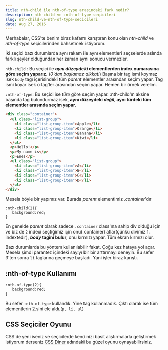 ```yaml
---
title: nth-child ile nth-of-type arasındaki fark nedir?
description: nth-child ve :nth-of-type seçicileri
slug: nth-child-ve-nth-of-type-secicileri
date: Aug 27, 2016
---
```


Merhabalar, CSS'te benim biraz kafamı karıştıran konu olan _nth-child_ ve _nth-of-type_ seçicilerinden bahsetmek istiyorum.

İki seçici bazı durumlarda aynı rakam ile aynı elementleri seçselerde aslında farklı şeyler olduğundan her zaman aynı sonucu vermezler.

`nth-child` : Bu seçici ile **_aynı düzeydeki_ elementlerden index numarasına göre seçim yaparız.** (_0'dan başlamaz dikkat!_) Başına bir tag ismi koymaz isek `body` tagı içerisindeki tüm _parent_ elementler arasından seçim yapar. Tag ismi koyar isek o tag'ler arasından seçim yapar. Hemen bir örnek verelim.

`:nth-of-type`: Bu seçici ise _türe_ göre seçim yapar. :nth-child'ın aksine başında tag bulundurmaz isek, **aynı düzeydeki _değil_, aynı türdeki tüm elementler arasında seçim yapar.**

```html
<div class="container">
  <ul class="list-group">
    <li class="list-group-item">Apple</li>
    <li class="list-group-item">Orange</li>
    <li class="list-group-item">Banana</li>
    <li class="list-group-item">Kiwi</li>
  </ul>
  <p>Hello!</p>
  <p>My name is</p>
  <p>Enes</p>
  <ul class="list-group">
    <li class="list-group-item">A</li>
    <li class="list-group-item">B</li>
    <li class="list-group-item">C</li>
    <li class="list-group-item">D</li>
  </ul>
</div>
```

Mesela böyle bir yapımız var. Burada _parent_ elementimiz _.container_'dır

```
:nth-child(2){
   background:red;
}
```

En genelde _parent_ olarak sadece `.container` class'ına sahip div olduğu için ve biz de `2` indexi seçtiğimiz için onu(.container) atlar(çünkü divimiz 1. indextedir), **_body_ tagini bulur**, onu kırmızı yapar. Tüm ekran kırmızı olur.

Bazı durumlarda bu yöntem kullanılabilir fakat. Çoğu kez hataya yol açar. Mesela şimdi parantez içindeki sayıyı bir bir arttırmayı deneyin. Bu sefer 3'ten sonra `li` taglarına geçmeye başladı. Yani işler biraz karıştı.

## :nth-of-type Kullanımı

```
:nth-of-type(2){
   background:red;
}
```

Bu sefer `:nth-of-type` kullandık. Yine tag kullanmadık. Çıktı olarak ise tüm elementlerin 2.sini ele aldı.(`p, li, ul`)

## CSS Seçiciler Oyunu

CSS'de yeni iseniz ve seçicilerde kendinizi basit alıştırmalarla geliştirmek istiyorum derseniz [CSS Diner](http://flukeout.github.io/) adındaki bu güzel oyunu oynayabilirsiniz.

